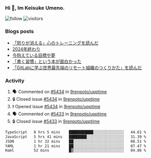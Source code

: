 ### Hi 👋, Im Keisuke Umeno.

<!--
**9renpoto/9renpoto** is a ✨ _special_ ✨ repository because its `README.md` (this file) appears on your GitHub profile.

Here are some ideas to get you started:

- 🔭 I’m currently working on ...
- 🌱 I’m currently learning ...
- 👯 I’m looking to collaborate on ...
- 🤔 I’m looking for help with ...
- 💬 Ask me about ...
- 📫 How to reach me: ...
- 😄 Pronouns: ...
- ⚡ Fun fact: ...
-->

![follow](https://img.shields.io/github/followers/9renpoto?label=Follow&style=social)
![visitors](https://komarev.com/ghpvc/?username=9renpoto&label=Profile%20views&color=0e75b6&style=flat)

### Blogs posts

<!-- BLOG-POST-LIST:START -->
- [「怒りが消える」心のトレーニングを読んだ](https://9renpoto.win/entry/2025/02/01/anger-management)
- [2024年終わり](https://9renpoto.win/entry/2024/12/31/2024-end)
- [今抱えている目標や夢](https://9renpoto.win/entry/2024/12/02/objective)
- [「書く習慣」という本が面白かった](https://9renpoto.win/entry/2024/11/11/leave_a_feeling_sad)
- [「GitLabに学ぶ世界最先端のリモート組織のつくりかた」を読んだ](https://9renpoto.win/entry/2024/09/10/remote_organization)
<!-- BLOG-POST-LIST:END -->

### Activity

<!--START_SECTION:activity-->
1. 🗣 Commented on [#5434](https://github.com/9renpoto/upptime/issues/5434#issuecomment-2658414035) in [9renpoto/upptime](https://github.com/9renpoto/upptime)
2. 🔒 Closed issue [#5434](https://github.com/9renpoto/upptime/issues/5434) in [9renpoto/upptime](https://github.com/9renpoto/upptime)
3. ❗ Opened issue [#5434](https://github.com/9renpoto/upptime/issues/5434) in [9renpoto/upptime](https://github.com/9renpoto/upptime)
4. 🗣 Commented on [#5433](https://github.com/9renpoto/upptime/issues/5433#issuecomment-2658369405) in [9renpoto/upptime](https://github.com/9renpoto/upptime)
5. 🔒 Closed issue [#5433](https://github.com/9renpoto/upptime/issues/5433) in [9renpoto/upptime](https://github.com/9renpoto/upptime)
<!--END_SECTION:activity-->

<!--START_SECTION:waka-->

```txt
TypeScript   8 hrs 5 mins    ███████████░░░░░░░░░░░░░░   44.61 %
JavaScript   5 hrs 41 mins   ████████░░░░░░░░░░░░░░░░░   31.39 %
JSON         1 hr 32 mins    ██░░░░░░░░░░░░░░░░░░░░░░░   08.51 %
YAML         1 hr 21 mins    ██░░░░░░░░░░░░░░░░░░░░░░░   07.47 %
Haml         52 mins         █▒░░░░░░░░░░░░░░░░░░░░░░░   04.86 %
```

<!--END_SECTION:waka-->
